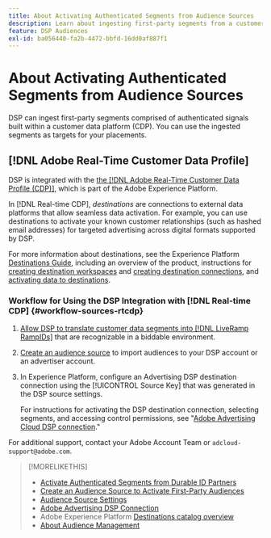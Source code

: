 ```yaml
---
title: About Activating Authenticated Segments from Audience Sources
description: Learn about ingesting first-party segments from a customer data platform.
feature: DSP Audiences
exl-id: ba056440-fa2b-4472-bbfd-16dd0af887f1
---
```

# About Activating Authenticated Segments from Audience Sources

<!-- Doesn't specifically explain what you can do in our UI -->

DSP can ingest first-party segments comprised of authenticated signals built within a customer data platform (CDP). You can use the ingested segments as targets for your placements.

## [!DNL Adobe Real-Time Customer Data Profile]

DSP is integrated with the [the [!DNL Adobe Real-Time Customer Data Profile (CDP)]](https://experienceleague.adobe.com/docs/experience-platform/rtcdp/overview.html), which is part of the Adobe Experience Platform.

In [!DNL Real-time CDP], *destinations* are connections to external data platforms that allow seamless data activation. For example, you can use destinations to activate your known customer relationships (such as hashed email addresses) for targeted advertising across digital formats supported by DSP.

For more information about destinations, see the Experience Platform [Destinations Guide](https://experienceleague.adobe.com/docs/experience-platform/destinations/home.html), including an overview of the product, instructions for [creating destination workspaces](https://experienceleague.adobe.com/docs/experience-platform/destinations/ui/destinations-workspace.html) and [creating destination connections](https://experienceleague.adobe.com/docs/experience-platform/destinations/ui/connect-destination.html), and [activating data to destinations](https://experienceleague.adobe.com/docs/experience-platform/destinations/ui/activate/activate-segment-streaming-destinations.html). 

### Workflow for Using the DSP Integration with [!DNL Real-time CDP] {#workflow-sources-rtcdp}

1. [Allow DSP to translate customer data segments into [!DNL LiveRamp RampIDs]](source-durable-id.md) that are recognizable in a biddable environment.<!-- I don't think I need this here: This requires DSP account-level and campaign-level settings to enable segment sharing with [!DNL LiveRamp], which will translate customer data to [!DNL RampIDs] to create targetable segments. Your Adobe Account Team will perform this configuration. -->

1. [Create an audience source](source-create.md) to import audiences to your DSP account or an advertiser account.

1. In Experience Platform, configure an Advertising DSP destination connection using the [!UICONTROL Source Key] that was generated in the DSP source settings.

   For instructions for activating the DSP destination connection, selecting segments, and accessing control permissions, see "[Adobe Advertising Cloud DSP connection](https://experienceleague.adobe.com/docs/experience-platform/destinations/catalog/advertising/adobe-advertising-cloud-connection.html)."

For additional support, contact your Adobe Account Team or `adcloud-support@adobe.com`.

>[!MORELIKETHIS]
>
>* [Activate Authenticated Segments from Durable ID Partners](source-durable-id.md)
>* [Create an Audience Source to Activate First-Party Audiences](source-create.md)
>* [Audience Source Settings](source-settings.md)
>* [Adobe Advertising DSP Connection](https://experienceleague.adobe.com/docs/experience-platform/destinations/catalog/advertising/adobe-advertising-cloud-connection.html)
>* Adobe Experience Platform [Destinations catalog overview](https://experienceleague.adobe.com/docs/experience-platform/destinations/catalog/overview.html)
>* [About Audience Management](/help/dsp/audiences/audience-about.md)

